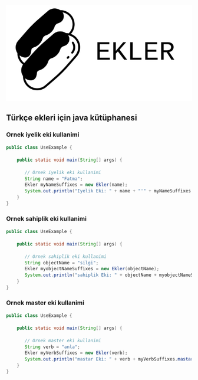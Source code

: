 ![alt text](https://github.com/sarpfatma/ekler/blob/master/logo.svg?raw=true)

## Türkçe ekleri için java kütüphanesi

### Ornek iyelik eki kullanimi

```java
public class UseExample {

    public static void main(String[] args) {

       // Ornek iyelik eki kullanimi
       String name = "Fatma";
       Ekler myNameSuffixes = new Ekler(name);
       System.out.println("Iyelik Eki: " + name + "'" + myNameSuffixes.iyelik());
    }
}
```

### Ornek sahiplik eki kullanimi

```java
public class UseExample {

    public static void main(String[] args) {
        
       // Ornek sahiplik eki kullanimi
       String objectName = "silgi";
       Ekler myobjectNameSuffixes = new Ekler(objectName);
       System.out.println("sahiplik Eki: " + objectName + myobjectNameSuffixes.sahiplik());    
    }
}
```

### Ornek master eki kullanimi

```java
public class UseExample {

    public static void main(String[] args) {
        
       // Ornek master eki kullanimi
       String verb = "anla";
       Ekler myVerbSuffixes = new Ekler(verb);
       System.out.println("mastar Eki: " + verb + myVerbSuffixes.mastar());
    }
}
```